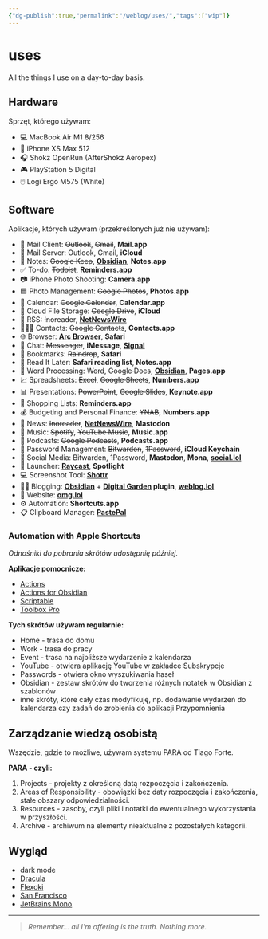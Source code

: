 ```yaml
---
{"dg-publish":true,"permalink":"/weblog/uses/","tags":["wip"]}
---
```



# uses

All the things I use on a day-to-day basis.

## Hardware

Sprzęt, którego używam:

- 💻 MacBook Air M1 8/256
- 📱 iPhone XS Max 512
- 🎧 Shokz OpenRun (AfterShokz Aeropex)
- 🎮 PlayStation 5 Digital
- 🖱️ Logi Ergo M575 (White)

## Software

Aplikacje, których używam (przekreślonych już nie używam):

- 📨 Mail Client: ~~Outlook~~, ~~Gmail~~, **Mail.app**
- 📮 Mail Server: ~~Outlook~~, ~~Gmail~~, **iCloud**
- 📝 Notes: ~~Google Keep~~, **[Obsidian](https://obsidian.md/)**, **Notes.app**
- ✅ To-do: ~~Todoist~~, **Reminders.app**
- 📷 iPhone Photo Shooting: **Camera.app**
- 🟦 Photo Management: ~~Google Photos~~, **Photos.app**
- 📆 Calendar: ~~Google Calendar~~, **Calendar.app**
- 📁 Cloud File Storage: ~~Google Drive~~, **iCloud**
- 📖 RSS: ~~Inoreader~~, **[NetNewsWire](https://netnewswire.com/)**
- 🙎🏻‍♂️ Contacts: ~~Google Contacts~~, **Contacts.app**
- 🌐 Browser: **[Arc Browser](https://arc.net/gift/f70fd7c0)**, **Safari**
- 💬 Chat: ~~Messenger~~, **iMessage**, **[Signal](https://www.signal.org/)**
- 🔖 Bookmarks: ~~Raindrop~~, **Safari**
- 📑 Read It Later: **Safari reading list**, **Notes.app**
- 📜 Word Processing: ~~Word~~, ~~Google Docs~~, **[Obsidian](https://obsidian.md/)**, **Pages.app**
- 📈 Spreadsheets: ~~Excel~~, ~~Google Sheets~~, **Numbers.app**
- 📊 Presentations: ~~PowerPoint~~, ~~Google Slides~~, **Keynote.app**
- 🛒 Shopping Lists: **Reminders.app**
- 💰 Budgeting and Personal Finance: ~~YNAB~~, **Numbers.app**
- 📰 News: ~~Inoreader~~, **[NetNewsWire](https://netnewswire.com/)**, **Mastodon**
- 🎵 Music: ~~Spotify~~, ~~YouTube Music~~, **Music.app**
- 🎤 Podcasts: ~~Google Podcasts~~, **Podcasts.app**
- 🔐 Password Management: ~~Bitwarden~~, ~~1Password~~, **iCloud Keychain**
- 🐘 Social Media: ~~Bitwarden~~, ~~1Password~~, **Mastodon**, **Mona**, **[social.lol](https://home.omg.lol/referred-by/voitech)**
- 🚀 Launcher: **[Raycast](https://www.raycast.com/)**, **Spotlight**
- 💻 Screenshot Tool: **[Shottr](https://shottr.cc/)**
- ✍🏻 Blogging: **[Obsidian](https://obsidian.md/)** + **[Digital Garden](https://github.com/oleeskild/obsidian-digital-garden) plugin**, **[weblog.lol](https://home.omg.lol/referred-by/voitech)**
- 🔗 Website: **[omg.lol](https://home.omg.lol/referred-by/voitech)**
- ⚙️ Automation: **Shortcuts.app**
- 📋 Clipboard Manager: **[PastePal](https://indiegoodies.com/pastepal)**

### Automation with Apple Shortcuts

*Odnośniki do pobrania skrótów udostępnię później.*

**Aplikacje pomocnicze:**
- [Actions](https://apps.apple.com/pl/app/actions/id1586435171?l=pl)
- [Actions for Obsidian](https://apps.apple.com/pl/app/actions-for-obsidian/id1659667937?l=pl)
- [Scriptable](https://apps.apple.com/pl/app/scriptable/id1405459188?l=pl)
- [Toolbox Pro](https://apps.apple.com/pl/app/toolbox-pro-for-shortcuts/id1476205977?l=pl)

**Tych skrótów używam regularnie:**
- Home - trasa do domu
- Work - trasa do pracy
- Event - trasa na najbliższe wydarzenie z kalendarza
- YouTube - otwiera aplikację YouTube w zakładce Subskrypcje
- Passwords - otwiera okno wyszukiwania haseł
- Obsidian - zestaw skrótów do tworzenia różnych notatek w Obsidian z szablonów
- inne skróty, które cały czas modyfikuję, np. dodawanie wydarzeń do kalendarza czy zadań do zrobienia do aplikacji Przypomnienia

## Zarządzanie wiedzą osobistą

Wszędzie, gdzie to możliwe, używam systemu PARA od Tiago Forte.

**PARA - czyli:**
1. Projects - projekty z określoną datą rozpoczęcia i zakończenia.
2. Areas of Responsibility - obowiązki bez daty rozpoczęcia i zakończenia, stałe obszary odpowiedzialności.
3. Resources - zasoby, czyli pliki i notatki do ewentualnego wykorzystania w przyszłości.
4. Archive - archiwum na elementy nieaktualne z pozostałych kategorii.

## Wygląd

- dark mode
- [Dracula](https://draculatheme.com/)
- [Flexoki](https://stephango.com/flexoki)
- [San Francisco](https://developer.apple.com/fonts/)
- [JetBrains Mono](https://www.jetbrains.com/lp/mono/)

---

> *Remember... all I'm offering is the truth. Nothing more.*
